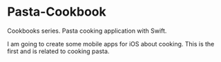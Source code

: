 # Pasta-Cookbook

Cookbooks series. Pasta cooking application with Swift.

I am going to create some mobile apps for iOS about cooking. This is the first and is related to cooking pasta.

